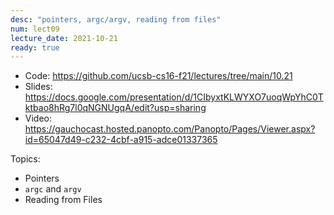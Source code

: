 ```yaml
---
desc: "pointers, argc/argv, reading from files"
num: lect09
lecture_date: 2021-10-21
ready: true
---
```



* Code: <https://github.com/ucsb-cs16-f21/lectures/tree/main/10.21>
* Slides: <https://docs.google.com/presentation/d/1CIbyxtKLWYXO7uoqWpYhC0Tktbao8hRg7l0qNGNUgqA/edit?usp=sharing>
* Video: <https://gauchocast.hosted.panopto.com/Panopto/Pages/Viewer.aspx?id=65047d49-c232-4cbf-a915-adce01337365>

Topics:
* Pointers
* `argc` and `argv`
* Reading from Files
